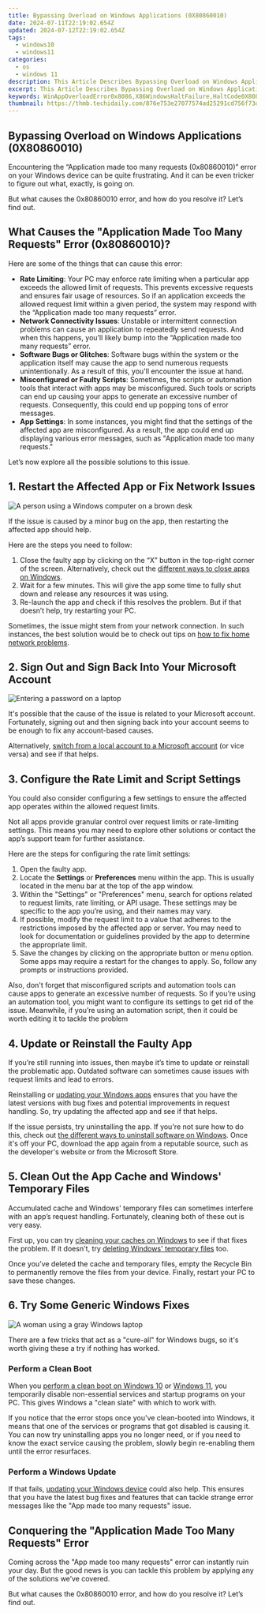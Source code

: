 ```yaml
---
title: Bypassing Overload on Windows Applications (0X80860010)
date: 2024-07-11T22:19:02.654Z
updated: 2024-07-12T22:19:02.654Z
tags:
  - windows10
  - windows11
categories:
  - os
  - windows 11
description: This Article Describes Bypassing Overload on Windows Applications (0X80860010)
excerpt: This Article Describes Bypassing Overload on Windows Applications (0X80860010)
keywords: WinAppOverloadError0x8086,X86WindowsHaltFailure,HaltCode0X8086Error,WindowsAppCrashHandling,OverloadResolutionForWinOS,WindowsExceptionCodeCorrection,FixingX86HaltExceptions
thumbnail: https://thmb.techidaily.com/876e753e27077574ad25291cd756f73dd324e0088d395c4f6b7d4b1f29dc8396.jpg
---
```


## Bypassing Overload on Windows Applications (0X80860010)

 Encountering the “Application made too many requests (0x80860010)” error on your Windows device can be quite frustrating. And it can be even tricker to figure out what, exactly, is going on.

 But what causes the 0x80860010 error, and how do you resolve it? Let’s find out.

## What Causes the "Application Made Too Many Requests" Error (0x80860010)?

 Here are some of the things that can cause this error:

* **Rate Limiting**: Your PC may enforce rate limiting when a particular app exceeds the allowed limit of requests. This prevents excessive requests and ensures fair usage of resources. So if an application exceeds the allowed request limit within a given period, the system may respond with the “Application made too many requests” error.
* **Network Connectivity Issues**: Unstable or intermittent connection problems can cause an application to repeatedly send requests. And when this happens, you’ll likely bump into the “Application made too many requests” error.
* **Software Bugs or Glitches**: Software bugs within the system or the application itself may cause the app to send numerous requests unintentionally. As a result of this, you'll encounter the issue at hand.
* **Misconfigured or Faulty Scripts**: Sometimes, the scripts or automation tools that interact with apps may be misconfigured. Such tools or scripts can end up causing your apps to generate an excessive number of requests. Consequently, this could end up popping tons of error messages.
* **App Settings**: In some instances, you might find that the settings of the affected app are misconfigured. As a result, the app could end up displaying various error messages, such as "Application made too many requests."

 Let’s now explore all the possible solutions to this issue.

## 1\. Restart the Affected App or Fix Network Issues

![A person using a Windows computer on a brown desk](https://static1.makeuseofimages.com/wordpress/wp-content/uploads/2022/09/A-person-using-a-Windows-computer-on-a-brown-desk.jpg)

 If the issue is caused by a minor bug on the app, then restarting the affected app should help.

 Here are the steps you need to follow:

1. Close the faulty app by clicking on the “X” button in the top-right corner of the screen. Alternatively, check out the [different ways to close apps on Windows](https://www.makeuseof.com/windows-close-apps-programs/).
2. Wait for a few minutes. This will give the app some time to fully shut down and release any resources it was using.
3. Re-launch the app and check if this resolves the problem. But if that doesn’t help, try restarting your PC.

 Sometimes, the issue might stem from your network connection. In such instances, the best solution would be to check out tips on [how to fix home network problems](https://www.makeuseof.com/tag/7-simple-steps-diagnose-network-problem/).

## 2\. Sign Out and Sign Back Into Your Microsoft Account

![Entering a password on a laptop](https://static1.makeuseofimages.com/wordpress/wp-content/uploads/2023/07/entering-a-password-on-a-laptop.jpg)

 It's possible that the cause of the issue is related to your Microsoft account. Fortunately, signing out and then signing back into your account seems to be enough to fix any account-based causes.

 Alternatively, [switch from a local account to a Microsoft account](https://www.makeuseof.com/windows-switch-local-account-to-microsoft-account/) (or vice versa) and see if that helps.

## 3\. Configure the Rate Limit and Script Settings

 You could also consider configuring a few settings to ensure the affected app operates within the allowed request limits.

 Not all apps provide granular control over request limits or rate-limiting settings. This means you may need to explore other solutions or contact the app’s support team for further assistance.

 Here are the steps for configuring the rate limit settings:

1. Open the faulty app.
2. Locate the **Settings** or **Preferences** menu within the app. This is usually located in the menu bar at the top of the app window.
3. Within the "Settings" or "Preferences" menu, search for options related to request limits, rate limiting, or API usage. These settings may be specific to the app you’re using, and their names may vary.
4. If possible, modify the request limit to a value that adheres to the restrictions imposed by the affected app or server. You may need to look for documentation or guidelines provided by the app to determine the appropriate limit.
5. Save the changes by clicking on the appropriate button or menu option. Some apps may require a restart for the changes to apply. So, follow any prompts or instructions provided.

 Also, don't forget that misconfigured scripts and automation tools can cause apps to generate an excessive number of requests. So if you’re using an automation tool, you might want to configure its settings to get rid of the issue. Meanwhile, if you’re using an automation script, then it could be worth editing it to tackle the problem

## 4\. Update or Reinstall the Faulty App

 If you’re still running into issues, then maybe it’s time to update or reinstall the problematic app. Outdated software can sometimes cause issues with request limits and lead to errors.

 Reinstalling or [updating your Windows apps](http://www.makeuseof.com/update-apps-windows-11/) ensures that you have the latest versions with bug fixes and potential improvements in request handling. So, try updating the affected app and see if that helps.

 If the issue persists, try uninstalling the app. If you're not sure how to do this, check out [the different ways to uninstall software on Windows](https://www.makeuseof.com/windows-11-different-ways-to-uninstall-software/). Once it's off your PC, download the app again from a reputable source, such as the developer's website or from the Microsoft Store.

## 5\. Clean Out the App Cache and Windows' Temporary Files

 Accumulated cache and Windows' temporary files can sometimes interfere with an app’s request handling. Fortunately, cleaning both of these out is very easy.

 First up, you can try [cleaning your caches on Windows](https://www.makeuseof.com/windows-11-clear-caches/) to see if that fixes the problem. If it doesn't, try [deleting Windows' temporary files](https://www.makeuseof.com/windows-11-delete-temporary-files/) too.

 Once you’ve deleted the cache and temporary files, empty the Recycle Bin to permanently remove the files from your device. Finally, restart your PC to save these changes.

## 6\. Try Some Generic Windows Fixes

![A woman using a gray Windows laptop](https://thmb.techidaily.com/749189d3cf96e07116b3345727ad3fbca6dd8d53dc60a64adccf57fc91fbbcad.jpg)

 There are a few tricks that act as a "cure-all" for Windows bugs, so it's worth giving these a try if nothing has worked.

### Perform a Clean Boot

 When you [perform a clean boot on Windows 10](https://www.makeuseof.com/how-perform-clean-boot-windows-10/) or [Windows 11](https://www.makeuseof.com/clean-boot-windows-11/), you temporarily disable non-essential services and startup programs on your PC. This gives Windows a "clean slate" with which to work with.

 If you notice that the error stops once you've clean-booted into Windows, it means that one of the services or programs that got disabled is causing it. You can now try uninstalling apps you no longer need, or if you need to know the exact service causing the problem, slowly begin re-enabling them until the error resurfaces.

### Perform a Windows Update

 If that fails, [updating your Windows device](https://www.makeuseof.com/update-windows-manually/) could also help. This ensures that you have the latest bug fixes and features that can tackle strange error messages like the "App made too many requests" issue.

##

## Conquering the "Application Made Too Many Requests" Error

 Coming across the "App made too many requests" error can instantly ruin your day. But the good news is you can tackle this problem by applying any of the solutions we’ve covered.

 But what causes the 0x80860010 error, and how do you resolve it? Let’s find out.



<ins class="adsbygoogle"
      style="display:block"
      data-ad-client="ca-pub-7571918770474297"
      data-ad-slot="8358498916"
      data-ad-format="auto"
      data-full-width-responsive="true"></ins>

